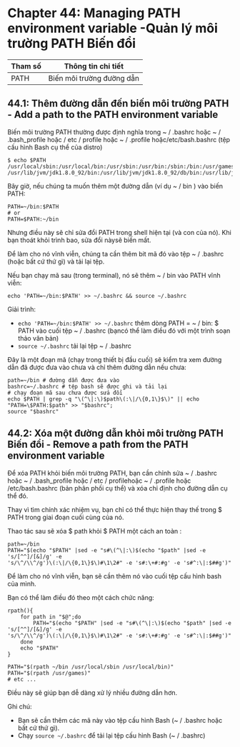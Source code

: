 # Chapter 44: Managing PATH environment variable -Quản lý môi trường PATH Biến đổi

Tham số |Thông tin chi tiết
|---|---|
PATH| Biến môi trường đường dẫn|

## 44.1: Thêm đường dẫn đến biến môi trường PATH - Add a path to the PATH environment variable

Biến môi trường PATH thường được định nghĩa trong ~ / .bashrc hoặc ~ / .bash_profile hoặc / etc / profile hoặc ~ / .profile hoặc/etc/bash.bashrc (tệp cấu hình Bash cụ thể của distro)

```
$ echo $PATH
/usr/local/sbin:/usr/local/bin:/usr/sbin:/usr/bin:/sbin:/bin:/usr/games:/usr/local/games:/snap/bin:
/usr/lib/jvm/jdk1.8.0_92/bin:/usr/lib/jvm/jdk1.8.0_92/db/bin:/usr/lib/jvm/jdk1.8.0_92/jre/bin
```

Bây giờ, nếu chúng ta muốn thêm một đường dẫn (ví dụ ~ / bin ) vào biến PATH:

```
PATH=~/bin:$PATH
# or
PATH=$PATH:~/bin
```

Nhưng điều này sẽ chỉ sửa đổi PATH trong shell hiện tại (và con của nó). Khi bạn thoát khỏi trình bao, sửa đổi nàysẽ biến mất.

Để làm cho nó vĩnh viễn, chúng ta cần thêm bit mã đó vào tệp ~ / .bashrc (hoặc bất cứ thứ gì) và tải lại tệp.

Nếu bạn chạy mã sau (trong terminal), nó sẽ thêm ~ / bin vào PATH vĩnh viễn:

```
echo 'PATH=~/bin:$PATH' >> ~/.bashrc && source ~/.bashrc
```

Giải trình:

- `echo 'PATH=~/bin:$PATH' >> ~/.bashrc` thêm dòng PATH = ~ / bin: $ PATH vào cuối tệp ~ / .bashrc (bạncó thể làm điều đó với một trình soạn thảo văn bản)
- `source ~/.bashrc` tải lại tệp ~ / .bashrc

Đây là một đoạn mã (chạy trong thiết bị đầu cuối) sẽ kiểm tra xem đường dẫn đã được đưa vào chưa và chỉ thêm đường dẫn nếu chưa:

```
path=~/bin # đường dẫn được đưa vào
bashrc=~/.bashrc # tệp bash sẽ được ghi và tải lại
# chạy đoạn mã sau chưa được sửa đổi
echo $PATH | grep -q "\(^\|:\)$path\(:\|/\{0,1\}$\)" || echo "PATH=\$PATH:$path" >> "$bashrc";
source "$bashrc"
```

## 44.2: Xóa một đường dẫn khỏi môi trường PATH Biến đổi - Remove a path from the PATH environment variable

Để xóa PATH khỏi biến môi trường PATH, bạn cần chỉnh sửa ~ / .bashrc hoặc ~ / .bash_profile hoặc / etc / profilehoặc ~ / .profile hoặc /etc/bash.bashrc (bản phân phối cụ thể) và xóa chỉ định cho đường dẫn cụ thể đó.

Thay vì tìm chính xác nhiệm vụ, bạn chỉ có thể thực hiện thay thế trong $ PATH trong giai đoạn cuối cùng của nó.

Thao tác sau sẽ xóa $ path khỏi $ PATH một cách an toàn :

```
path=~/bin
PATH="$(echo "$PATH" |sed -e "s#\(^\|:\)$(echo "$path" |sed -e 's/[^^]/[&]/g' -e
's/\^/\\^/g')\(:\|/\{0,1\}$\)#\1\2#" -e 's#:\+#:#g' -e 's#^:\|:$##g')"
```

Để làm cho nó vĩnh viễn, bạn sẽ cần thêm nó vào cuối tệp cấu hình bash của mình.

Bạn có thể làm điều đó theo một cách chức năng:

```
rpath(){
    for path in "$@";do
        PATH="$(echo "$PATH" |sed -e "s#\(^\|:\)$(echo "$path" |sed -e 's/[^^]/[&]/g' -e
's/\^/\\^/g')\(:\|/\{0,1\}$\)#\1\2#" -e 's#:\+#:#g' -e 's#^:\|:$##g')"
    done
    echo "$PATH"
}

PATH="$(rpath ~/bin /usr/local/sbin /usr/local/bin)"
PATH="$(rpath /usr/games)"
# etc ...
```

Điều này sẽ giúp bạn dễ dàng xử lý nhiều đường dẫn hơn.

Ghi chú:

- Bạn sẽ cần thêm các mã này vào tệp cấu hình Bash (~ / .bashrc hoặc bất cứ thứ gì).
- Chạy `source ~/.bashrc` để tải lại tệp cấu hình Bash (~ / .bashrc)